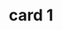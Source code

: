 ---
title: card 1
layout: page
image: https://placehold.co/1200x800
description: description for card one
tags: 
- research
- ARMAC

highlight: true
---
